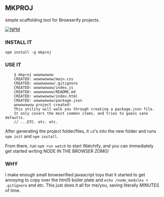 MKPROJ
--------------------

simple scaffolding tool for Browserify projects.

[![NPM](https://nodei.co/npm/mkproj.png)](https://nodei.co/npm/mkproj/)

### INSTALL IT

`npm install -g mkproj`

### USE IT

```
    $ mkproj wowowowow
    CREATED: wowowowow/main.css
    CREATED: wowowowow/.gitignore
    CREATED: wowowowow/index.js
    CREATED: wowowowow/README.md
    CREATED: wowowowow/index.html
    CREATED: wowowowow/package.json
    wowowowow project created!
    This utility will walk you through creating a package.json file.
    It only covers the most common items, and tries to guess sane defaults.
    // ...ETC. etc. etc.
```

After generating the project folder/files, it `cd`'s into the new folder and runs `npm init` and `npm install`.

From there, run `npm run watch` to start Watchify, and you can immediately get started writing NODE IN THE BROWSER ZOMG!

### WHY

I make enough small browserified javascript toys that it started to get annoying to copy over the html5 boiler plate and `echo /node_modules > .gitignore` and etc. This just does it all for me/you, saving literally MINUTES of time.

